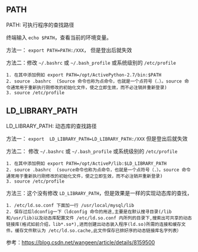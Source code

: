## PATH

PATH:  可执行程序的查找路径

终端输入 `echo $PATH`，查看当前的环境变量。

方法一： `export PATH=PATH:/XXX`， 但是登出后就失效

方法二：修改 `~/.bashrc` 或 `~/.bash_profile` 或系统级别的 `/etc/profile`

```
1. 在其中添加例如 export PATH=/opt/ActivePython-2.7/bin:$PATH
2. source .bashrc  (Source 命令也称为点命令，也就是一个点符号（.）。source 命令通常用于重新执行刚修改的初始化文件，使之立即生效，而不必注销并重新登录)
3. source /etc/profile
```

## LD_LIBRARY_PATH

LD_LIBRARY_PATH: 动态库的查找路径

方法一： `export  LD_LIBRARY_PATH=LD_LIBRARY_PATH:/XXX` 但是登出后就失效

方法二：  修改 `~/.bashrc` 或 `~/.bash_profile` 或系统级别的 `/etc/profile`

```
1. 在其中添加例如 export PATH=/opt/ActiveP/lib:$LD_LIBRARY_PATH
2. source .bashrc  (source命令也称为点命令，也就是一个点符号（.）。source 命令通常用于重新执行刚修改的初始化文件，使之立即生效，而不必注销并重新登录)
3. source /etc/profile
```

方法三：这个没有修改 `LD_LIBRARY_PATH`，但是效果是一样的实现动态库的查找， 

```
1. /etc/ld.so.conf 下面加一行 /usr/local/mysql/lib
2. 保存过后ldconfig一下（ldconfig 命令的用途,主要是在默认搜寻目录(/lib和/usr/lib)以及动态库配置文件 /etc/ld.so.conf 内所列的目录下,搜索出可共享的动态链接库(格式如前介绍，lib*.so*),进而创建出动态装入程序(ld.so)所需的连接和缓存文件。缓存文件默认为 /etc/ld.so.cache,此文件保存已排好序的动态链接库名字列表）
```

参考：https://blog.csdn.net/wangeen/article/details/8159500
